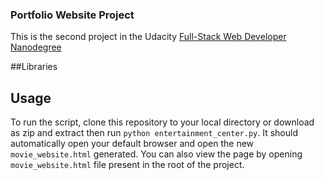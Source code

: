 ### Portfolio Website Project

This is the second project in the Udacity [Full-Stack Web Developer Nanodegree](https://www.udacity.com/course/full-stack-web-developer-nanodegree--nd004)

##Libraries



## Usage

To run the script, clone this repository to your local directory or download as zip and extract then run `python entertainment_center.py`.  It should automatically open your default browser and open the new `movie_website.html` generated. You can also view the page by opening `movie_website.html`  file present in the root of the project.


